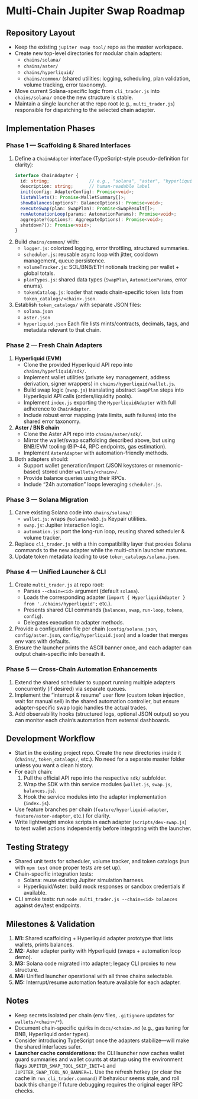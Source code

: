 # Multi-Chain Jupiter Swap Roadmap

## Repository Layout
- Keep the existing `jupiter swap tool/` repo as the master workspace.
- Create new top-level directories for modular chain adapters:
  - `chains/solana/`
  - `chains/aster/`
  - `chains/hyperliquid/`
  - `chains/common/` (shared utilities: logging, scheduling, plan validation, volume tracking, error taxonomy).
- Move current Solana-specific logic from `cli_trader.js` into `chains/solana/` once the new structure is stable.
- Maintain a single launcher at the repo root (e.g., `multi_trader.js`) responsible for dispatching to the selected chain adapter.

## Implementation Phases

### Phase 1 — Scaffolding & Shared Interfaces
1. Define a `ChainAdapter` interface (TypeScript-style pseudo-definition for clarity):
   ```ts
   interface ChainAdapter {
     id: string;               // e.g., "solana", "aster", "hyperliquid"
     description: string;      // human-readable label
     init(config: AdapterConfig): Promise<void>;
     listWallets(): Promise<WalletSummary[]>;
     showBalances(options?: BalanceOptions): Promise<void>;
     executeSwap(plan: SwapPlan): Promise<SwapResult[]>;
     runAutomationLoop(params: AutomationParams): Promise<void>;
     aggregate?(options?: AggregateOptions): Promise<void>;
     shutdown?(): Promise<void>;
   }
   ```
2. Build `chains/common/` with:
   - `logger.js`: colorized logging, error throttling, structured summaries.
   - `scheduler.js`: reusable async loop with jitter, cooldown management, queue persistence.
   - `volumeTracker.js`: SOL/BNB/ETH notionals tracking per wallet + global totals.
   - `planTypes.js`: shared data types (`SwapPlan`, `AutomationParams`, error enums).
   - `tokenCatalog.js`: loader that reads chain-specific token lists from `token_catalogs/<chain>.json`.
3. Establish `token_catalogs/` with separate JSON files:
   - `solana.json`
   - `aster.json`
   - `hyperliquid.json`
   Each file lists mints/contracts, decimals, tags, and metadata relevant to that chain.

### Phase 2 — Fresh Chain Adapters
1. **Hyperliquid (EVM)**
   - Clone the provided Hyperliquid API repo into `chains/hyperliquid/sdk/`.
   - Implement wallet utilities (private key management, address derivation, signer wrappers) in `chains/hyperliquid/wallet.js`.
   - Build swap logic (`swap.js`) translating abstract `SwapPlan` steps into Hyperliquid API calls (orders/liquidity pools).
   - Implement `index.js` exporting the `HyperliquidAdapter` with full adherence to `ChainAdapter`.
   - Include robust error mapping (rate limits, auth failures) into the shared error taxonomy.
2. **Aster / BNB chain**
   - Clone the Aster API repo into `chains/aster/sdk/`.
   - Mirror the wallet/swap scaffolding described above, but using BNB/EVM tooling (BIP-44, RPC endpoints, gas estimation).
   - Implement `AsterAdapter` with automation-friendly methods.
3. Both adapters should:
   - Support wallet generation/import (JSON keystores or mnemonic-based) stored under `wallets/<chain>/`.
   - Provide balance queries using their RPCs.
   - Include “24h automation” loops leveraging `scheduler.js`.

### Phase 3 — Solana Migration
1. Carve existing Solana code into `chains/solana/`:
   - `wallet.js`: wraps `@solana/web3.js` Keypair utilities.
   - `swap.js`: Jupiter interaction logic.
   - `automation.js`: port the long-run loop, reusing shared scheduler & volume tracker.
2. Replace `cli_trader.js` with a thin compatibility layer that proxies Solana commands to the new adapter while the multi-chain launcher matures.
3. Update token metadata loading to use `token_catalogs/solana.json`.

### Phase 4 — Unified Launcher & CLI
1. Create `multi_trader.js` at repo root:
   - Parses `--chain=<id>` argument (default `solana`).
   - Loads the corresponding adapter (`import { HyperliquidAdapter } from './chains/hyperliquid';` etc.).
   - Presents shared CLI commands (`balances`, `swap`, `run-loop`, `tokens`, `config`).
   - Delegates execution to adapter methods.
2. Provide a configuration file per chain (`config/solana.json`, `config/aster.json`, `config/hyperliquid.json`) and a loader that merges env vars with defaults.
3. Ensure the launcher prints the ASCII banner once, and each adapter can output chain-specific info beneath it.

### Phase 5 — Cross-Chain Automation Enhancements
1. Extend the shared scheduler to support running multiple adapters concurrently (if desired) via separate queues.
2. Implement the “interrupt & resume” user flow (custom token injection, wait for manual sell) in the shared automation controller, but ensure adapter-specific swap logic handles the actual trades.
3. Add observability hooks (structured logs, optional JSON output) so you can monitor each chain’s automation from external dashboards.

## Development Workflow
- Start in the existing project repo. Create the new directories inside it (`chains/`, `token_catalogs/`, etc.). No need for a separate master folder unless you want a clean history.
- For each chain:
  1. Pull the official API repo into the respective `sdk/` subfolder.
  2. Wrap the SDK with thin service modules (`wallet.js`, `swap.js`, `balances.js`).
  3. Hook the service modules into the adapter implementation (`index.js`).
- Use feature branches per chain (`feature/hyperliquid-adapter`, `feature/aster-adapter`, etc.) for clarity.
- Write lightweight smoke scripts in each adapter (`scripts/dev-swap.js`) to test wallet actions independently before integrating with the launcher.

## Testing Strategy
- Shared unit tests for scheduler, volume tracker, and token catalogs (run with `npm test` once proper tests are set up).
- Chain-specific integration tests:
  - Solana: reuse existing Jupiter simulation harness.
  - Hyperliquid/Aster: build mock responses or sandbox credentials if available.
- CLI smoke tests: run `node multi_trader.js --chain=<id> balances` against dev/test endpoints.

## Milestones & Validation
1. **M1:** Shared scaffolding + Hyperliquid adapter prototype that lists wallets, prints balances.
2. **M2:** Aster adapter parity with Hyperliquid (swaps + automation loop demo).
3. **M3:** Solana code migrated into adapter; legacy CLI proxies to new structure.
4. **M4:** Unified launcher operational with all three chains selectable.
5. **M5:** Interrupt/resume automation feature available for each adapter.

## Notes
- Keep secrets isolated per chain (env files, `.gitignore` updates for `wallets/<chain>/*`).
- Document chain-specific quirks in `docs/<chain>.md` (e.g., gas tuning for BNB, Hyperliquid order types).
- Consider introducing TypeScript once the adapters stabilize—will make the shared interfaces safer.
- **Launcher cache considerations:** the CLI launcher now caches wallet guard summaries and wallet counts at startup using the environment flags `JUPITER_SWAP_TOOL_SKIP_INIT=1` and `JUPITER_SWAP_TOOL_NO_BANNER=1`. Use the refresh hotkey (or clear the cache in `run_cli_trader.command`) if behaviour seems stale, and roll back this change if future debugging requires the original eager RPC checks.
